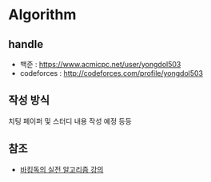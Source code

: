 # Algorithm

## handle
- 백준 : https://www.acmicpc.net/user/yongdol503  
- codeforces : http://codeforces.com/profile/yongdol503  

## 작성 방식
치팅 페이퍼 및 스터디 내용 작성 예정 등등

## 참조
- [바킹독의 실전 알고리즘 강의](https://www.youtube.com/watch?v=LcOIobH7ues&list=PLtqbFd2VIQv4O6D6l9HcD732hdrnYb6CY)
